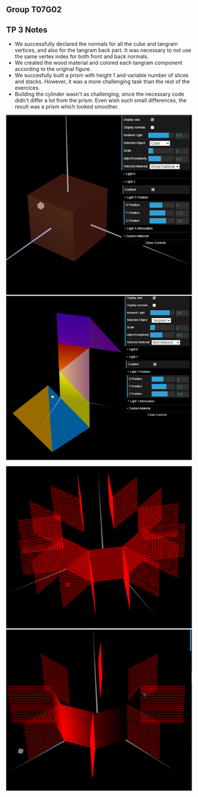 ## Group T07G02

## TP 3 Notes

- We successfully declared the normals for all the cube and tangram vertices, and also for the tangram back part.
It was necessary to not use the same vertex index for both front and back normals.
- We created the wood material and colored each tangram component according to the original figure.
- We succesfully built a prism with height 1 and variable number of slices and stacks. However, it was a more challenging task than the rest of the exercices.
- Building the cylinder wasn't as challenging, since the necessary code didn't differ a lot from the prism. Even wish such small differences, the result was a prism which looked smoother.

![WoodMaterial](screenshots/CG-t07g02-tp3-1.png)
![ColoredTangram](screenshots/CG-t07g02-tp3-2.png)

![Prism](screenshots/CG-t07g02-tp3-3.png)
![Cylinder](screenshots/CG-t07g02-tp3-4.png)

